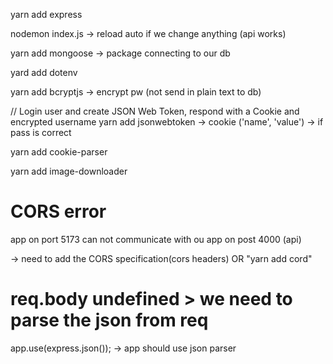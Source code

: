 yarn add express

nodemon index.js  -> reload auto if we change anything (api works)

yarn add mongoose -> package connecting to our db

yard add dotenv

yarn add bcryptjs -> encrypt pw (not send in plain text to db)

// Login user and create JSON Web Token, respond with a Cookie and encrypted username
yarn add jsonwebtoken -> cookie ('name', 'value') -> if pass is correct

yarn add cookie-parser

yarn add image-downloader


# CORS error

app on port 5173 can not communicate with ou app on post 4000 (api)

-> need to add the CORS specification(cors headers)  OR   "yarn add cord"

# req.body undefined > we need to parse the json from req
app.use(express.json());  -> app should use json parser